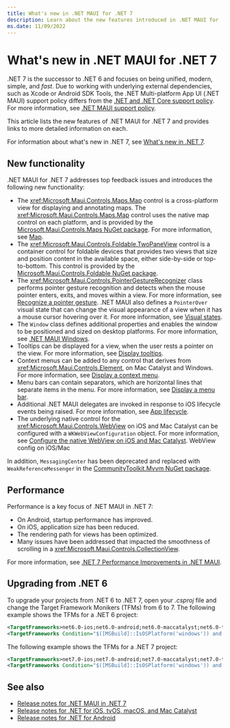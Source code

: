 ```yaml
---
title: What's new in .NET MAUI for .NET 7
description: Learn about the new features introduced in .NET MAUI for .NET 7.
ms.date: 11/09/2022
---
```


# What's new in .NET MAUI for .NET 7

.NET 7 is the successor to .NET 6 and focuses on being unified, modern, simple, and *fast*. Due to working with underlying external dependencies, such as Xcode or Android SDK Tools, the .NET Multi-platform App UI (.NET MAUI) support policy differs from the [.NET and .NET Core support policy](https://dotnet.microsoft.com/platform/support/policy/maui). For more information, see [.NET MAUI support policy](https://dotnet.microsoft.com/platform/support/policy/maui).

This article lists the new features of .NET MAUI for .NET 7 and provides links to more detailed information on each.

For information about what's new in .NET 7, see [What's new in .NET 7](/dotnet/core/whats-new/dotnet-7).

## New functionality

.NET MAUI for .NET 7 addresses top feedback issues and introduces the following new functionality:

- The <xref:Microsoft.Maui.Controls.Maps.Map> control is a cross-platform view for displaying and annotating maps. The <xref:Microsoft.Maui.Controls.Maps.Map> control uses the native map control on each platform, and is provided by the [Microsoft.Maui.Controls.Maps NuGet package](https://www.nuget.org/packages/Microsoft.Maui.Controls.Maps/). For more information, see [Map](~/user-interface/controls/map.md).
- The <xref:Microsoft.Maui.Controls.Foldable.TwoPaneView> control is a container control for foldable devices that provides two views that size and position content in the available space, either side-by-side or top-to-bottom. This control is provided by the [Microsoft.Maui.Controls.Foldable NuGet package](https://www.nuget.org/packages/Microsoft.Maui.Controls.Foldable/).
- The <xref:Microsoft.Maui.Controls.PointerGestureRecognizer> class performs pointer gesture recognition and detects when the mouse pointer enters, exits, and moves within a view. For more information, see [Recognize a pointer gesture](~/fundamentals/gestures/pointer.md). .NET MAUI also defines a `PointerOver` visual state that can change the visual appearance of a view when it has a mouse cursor hovering over it. For more information, see [Visual states](~/user-interface/visual-states.md).
- The `Window` class defines additional properties and enables the window to be positioned and sized on desktop platforms. For more information, see [.NET MAUI Windows](~/fundamentals/windows.md).
- Tooltips can be displayed for a view, when the user rests a pointer on the view. For more information, see [Display tooltips](~/user-interface/tooltips.md).
- Context menus can be added to any control that derives from <xref:Microsoft.Maui.Controls.Element>, on Mac Catalyst and Windows. For more information, see [Display a context menu](~/user-interface/context-menu.md).
- Menu bars can contain separators, which are horizontal lines that separate items in the menu. For more information, see [Display a menu bar](~/user-interface/menu-bar.md).
- Additional .NET MAUI delegates are invoked in response to iOS lifecycle events being raised. For more information, see [App lifecycle](~/fundamentals/app-lifecycle.md#ios).
- The underlying native control for the <xref:Microsoft.Maui.Controls.WebView> on iOS and Mac Catalyst can be configured with a `WKWebViewConfiguration` object. For more information, see [Configure the native WebView on iOS and Mac Catalyst](~/user-interface/controls/webview.md#configure-the-native-webview-on-ios-and-mac-catalyst).
WebView config on iOS/Mac

In addition, `MessagingCenter` has been deprecated and replaced with `WeakReferenceMessenger` in the [CommunityToolkit.Mvvm NuGet package](https://www.nuget.org/packages/CommunityToolkit.Mvvm).

## Performance

Performance is a key focus of .NET MAUI in .NET 7:

- On Android, startup performance has improved.
- On iOS, application size has been reduced.
- The rendering path for views has been optimized.
- Many issues have been addressed that impacted the smoothness of scrolling in a <xref:Microsoft.Maui.Controls.CollectionView>.

For more information, see [.NET 7 Performance Improvements in .NET MAUI](https://devblogs.microsoft.com/dotnet/dotnet-7-performance-improvements-in-dotnet-maui/).

## Upgrading from .NET 6

To upgrade your projects from .NET 6 to .NET 7, open your *.csproj* file and change the Target Framework Monikers (TFMs) from 6 to 7. The following example shows the TFMs for a .NET 6 project:

```xml
<TargetFrameworks>net6.0-ios;net6.0-android;net6.0-maccatalyst;net6.0-tizen</TargetFrameworks>
<TargetFrameworks Condition="$([MSBuild]::IsOSPlatform('windows')) and '$(MSBuildRuntimeType)' == 'Full'">$(TargetFrameworks);net6.0-windows10.0.19041</TargetFrameworks>
```

The following example shows the TFMs for a .NET 7 project:

```xml
<TargetFrameworks>net7.0-ios;net7.0-android;net7.0-maccatalyst;net7.0-tizen</TargetFrameworks>
<TargetFrameworks Condition="$([MSBuild]::IsOSPlatform('windows')) and '$(MSBuildRuntimeType)' == 'Full'">$(TargetFrameworks);net7.0-windows10.0.19041</TargetFrameworks>
```

## See also

- [Release notes for .NET MAUI in .NET 7](https://github.com/dotnet/maui/releases/tag/7.0.49)
- [Release notes for .NET for iOS, tvOS, macOS, and Mac Catalyst](https://github.com/xamarin/xamarin-macios/wiki/.NET-7-release-notes)
- [Release notes for .NET for Android](https://github.com/xamarin/xamarin-android/releases/tag/33.0.4)
